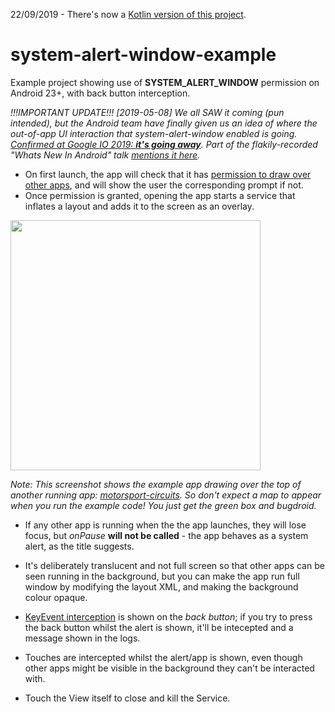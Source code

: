 22/09/2019 - There's now a [Kotlin version of this project](https://github.com/noln/system-alert-window-example-kotlin).

# system-alert-window-example
Example project showing use of **SYSTEM_ALERT_WINDOW** permission on Android 23+, with back button interception.

*!!!IMPORTANT UPDATE!!! [2019-05-08] We all SAW it coming (pun intended), but the Android team have finally given us an idea of where the out-of-app UI interaction that system-alert-window enabled is going. [Confirmed at Google IO 2019: **it's going away**](https://youtu.be/l1e1gHhci70?t=1010). Part of the flakily-recorded "Whats New In Android" talk [mentions it here](https://youtu.be/td3Kd7fOROw?t=7).*

* On first launch, the app will check that it has [permission to draw over other apps](https://developer.android.com/reference/android/Manifest.permission.html), and will show the user the corresponding prompt if not.
* Once permission is granted, opening the app starts a service that inflates a layout and adds it to the screen as an overlay.

<img src="https://cloud.githubusercontent.com/assets/6524043/17489319/46c4fddc-5d52-11e6-8369-b23c59d8a0f6.png" width="400">

*Note: This screenshot shows the example app drawing over the top of another running app: [motorsport-circuits](https://github.com/noln/motorsport-circuits). So don't expect a map to appear when you run the example code! You just get the green box and bugdroid.*

* If any other app is running when the the app launches, they will lose focus, but *onPause* **will not be called** - the app behaves as a system alert, as the title suggests.

* It's deliberately translucent and not full screen so that other apps can be seen running in the background, but you can make the app run full window by modifying the layout XML, and making the background colour opaque.

* [KeyEvent interception](https://github.com/noln/system-alert-window-example/blob/master/app/src/main/java/com/mattfenlon/ghost/MainService.java#L62) is shown on the *back button*; if you try to press the back button whilst the alert is shown, it'll be intecepted and a message shown in the logs.

* Touches are intercepted whilst the alert/app is shown, even though other apps might be visible in the background they can't be interacted with.

* Touch the View itself to close and kill the Service.
